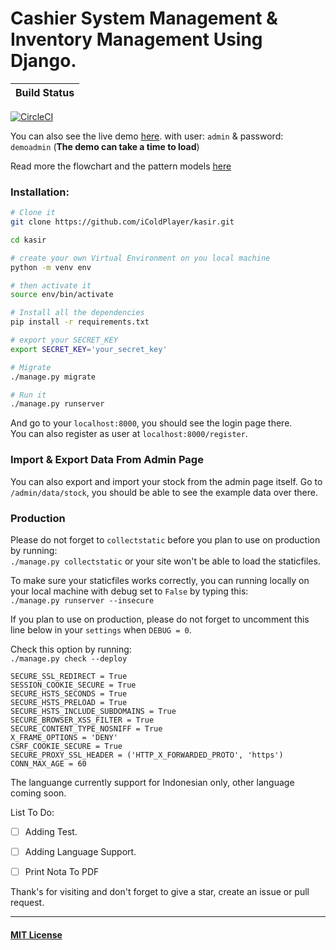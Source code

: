 # Cashier System Management & Inventory Management Using Django.


| Build Status      |
| ----------- | 
[![CircleCI](https://circleci.com/gh/iColdPlayer/Cashier/tree/master.svg?style=svg&circle-token=4f154d06f362677227578c720f589ec04968e23b)](https://circleci.com/gh/iColdPlayer/Cashier/tree/master)




You can also see the live demo [here](https://kasir.herokuapp.com). with user: `admin` & password: `demoadmin` (**The demo can take a time to load**)


Read more the flowchart and the pattern models [here](/cashierModel.md)


### Installation:
```bash
# Clone it
git clone https://github.com/iColdPlayer/kasir.git

cd kasir

# create your own Virtual Environment on you local machine
python -m venv env

# then activate it
source env/bin/activate

# Install all the dependencies
pip install -r requirements.txt

# export your SECRET_KEY
export SECRET_KEY='your_secret_key'

# Migrate 
./manage.py migrate

# Run it
./manage.py runserver
```
And go to your `localhost:8000`, you should see the login page there. <br>
You can also register as user at `localhost:8000/register`.

### Import & Export Data From Admin Page
You can also export and import your stock from the admin page itself.
Go to `/admin/data/stock`, you should be able to see the example data over there.

### Production
Please do not forget to `collectstatic` before you plan to use on production by running: <br>
`./manage.py collectstatic` or your site won't be able to load the staticfiles.

To make sure your staticfiles works correctly, you can running locally on your local machine with debug set to `False`
by typing this: <br>
`./manage.py runserver --insecure`


If you plan to use on production, please do not forget to uncomment this line below in your `settings` 
when `DEBUG = 0`.

Check this option by running: <br>
`./manage.py check --deploy`


```
SECURE_SSL_REDIRECT = True
SESSION_COOKIE_SECURE = True
SECURE_HSTS_SECONDS = True
SECURE_HSTS_PRELOAD = True
SECURE_HSTS_INCLUDE_SUBDOMAINS = True
SECURE_BROWSER_XSS_FILTER = True
SECURE_CONTENT_TYPE_NOSNIFF = True
X_FRAME_OPTIONS = 'DENY'
CSRF_COOKIE_SECURE = True
SECURE_PROXY_SSL_HEADER = ('HTTP_X_FORWARDED_PROTO', 'https')
CONN_MAX_AGE = 60
```

The languange currently support for Indonesian only, other language coming soon.

List To Do:

* [ ] Adding Test.
* [ ] Adding Language Support.
* [ ] Print Nota To PDF


Thank's for visiting and don't forget to give a star, create an issue or pull request.

---

#### [MIT License](https://github.com/iColdPlayer/Cashier/blob/master/LICENSE)


